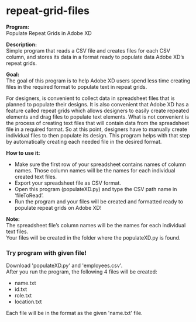 # repeat-grid-files
<strong>Program:</strong><br>
Populate Repeat Grids in Adobe XD

<strong>Description:</strong><br>
Simple program that reads a CSV file and creates files for each CSV column, and stores its data in a format ready to populate data Adobe XD’s repeat grids.

<strong>Goal:</strong><br>
The goal of this program is to help Adobe XD users spend less time creating files in the required format to populate text in repeat grids.

For designers, is convenient to collect data in spreadsheet files that is planned to populate their designs. It is also convenient that Adobe XD has a feature called repeat grids which allows designers to easily create repeated elements and drag files to populate text elements. What is not convenient is the process of creating text files that will contain data from the spreadsheet file in a required format. So at this point, designers have to manually create individual files to then populate its design. This program helps with that step by automatically creating each needed file in the desired format. 

<strong>How to use it:</strong>
- Make sure the first row of your spreadsheet contains names of column names.
  Those column names will be the names for each individual created text files.
- Export your spreadsheet file as CSV format.
- Open this program (populateXD.py) and type the CSV path name in ‘fileToRead’.
- Run the program and your files will be created and formatted ready to populate repeat grids on Adobe XD!

<strong>Note:</strong><br>
The spreadsheet file’s column names will be the names for each individual text files.<br>
Your files will be created in the folder where the populateXD.py is found.<br>

<h3>Try program with given file!</h3>
Download 'populateXD.py' and 'employees.csv'.<br>
After you run the program, the following 4 files will be created:
<ul>
  <li>name.txt</li>
  <li>id.txt</li>
  <li>role.txt</li>
  <li>location.txt</li>
</ul>

Each file will be in the format as the given 'name.txt' file.
